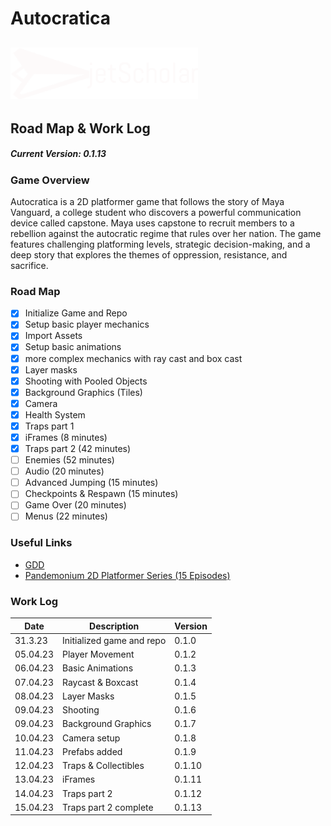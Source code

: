 # Autocratica

## <img src="jetScholar_logo.png" width="300">

## Road Map & Work Log

##### Current Version: 0.1.13

### Game Overview

Autocratica is a 2D platformer game that follows the story of Maya Vanguard, a college student who discovers a powerful communication device called capstone. Maya uses capstone to recruit members to a rebellion against the autocratic regime that rules over her nation. The game features challenging platforming levels, strategic decision-making, and a deep story that explores the themes of oppression, resistance, and sacrifice.

### Road Map

- [x] Initialize Game and Repo
- [x] Setup basic player mechanics
- [x] Import Assets
- [x] Setup basic animations
- [x] more complex mechanics with ray cast and box cast
- [x] Layer masks
- [x] Shooting with Pooled Objects
- [x] Background Graphics (Tiles)
- [x] Camera
- [x] Health System
- [x] Traps part 1
- [x] iFrames (8 minutes)
- [x] Traps part 2 (42 minutes)
- [ ] Enemies (52 minutes)
- [ ] Audio (20 minutes)
- [ ] Advanced Jumping (15 minutes)
- [ ] Checkpoints & Respawn (15 minutes)
- [ ] Game Over (20 minutes)
- [ ] Menus (22 minutes)

### Useful Links

- [GDD][def1]
- [Pandemonium 2D Platformer Series (15 Episodes)][def2]

[def1]: https://cgsacteduau-my.sharepoint.com/:w:/r/personal/57304_cgs_act_edu_au/Documents/Schoolwork/2023/Year%209%20IT/2.%20Resources/Autocratia-GDD.docx?d=w0e5229be3efa4cf9ba39160991b2803f&csf=1&web=1&e=Oqhkue

[def2]: https://www.youtube.com/watch?v=TcranVQUQ5U&list=PLgOEwFbvGm5o8hayFB6skAfa8Z-mw4dPV

### Work Log

Date | Description | Version
-----|-------------|--------
31.3.23 | Initialized game and repo | 0.1.0
05.04.23 | Player Movement | 0.1.2
06.04.23 | Basic Animations | 0.1.3
07.04.23 | Raycast & Boxcast | 0.1.4
08.04.23 | Layer Masks | 0.1.5
09.04.23 | Shooting | 0.1.6
09.04.23 | Background Graphics | 0.1.7
10.04.23 | Camera setup | 0.1.8
11.04.23 | Prefabs added | 0.1.9
12.04.23 | Traps & Collectibles | 0.1.10
13.04.23 | iFrames | 0.1.11
14.04.23 | Traps part 2 | 0.1.12
15.04.23 | Traps part 2 complete | 0.1.13